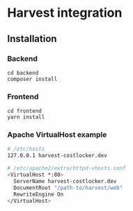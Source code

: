 
# Harvest integration

## Installation

### Backend

```
cd backend
composer install
```

### Frontend

```
cd frontend
yarn install
```

### Apache VirtualHost example

```bash
# /etc/hosts
127.0.0.1 harvest-costlocker.dev

# /etc/apache2/extra/httpd-vhosts.conf
<VirtualHost *:80>
  ServerName harvest-costlocker.dev
  DocumentRoot "/path-to/harvest/web"
  RewriteEngine On
</VirtualHost>
```
